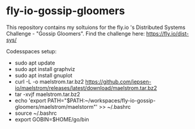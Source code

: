 # fly-io-gossip-gloomers
This repository contains my soltuions for the fly.io 's Distributed Systems Challenge - "Gossip Gloomers". Find the challenge here: https://fly.io/dist-sys/ 


Codesspaces setup: 

- sudo apt update
- sudo apt install graphviz
- sudo apt install gnuplot
- curl -L -o maelstrom.tar.bz2 https://github.com/jepsen-io/maelstrom/releases/latest/download/maelstrom.tar.bz2
- tar -xvjf maelstrom.tar.bz2
- echo 'export PATH="$PATH:~/workspaces/fly-io-gossip-gloomers/maelstrom/maelstorm"' >> ~/.bashrc
- source ~/.bashrc
- export GOBIN=$HOME/go/bin
